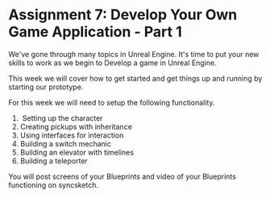 # Assignment 7: Develop Your Own Game Application - Part 1

<p>We've gone through many topics in Unreal Engine. It's time to put your new skills to work as we begin to Develop a game in Unreal Engine.&nbsp;</p>
<p>This week we will cover how to get started and get things up and running by starting our prototype.</p>
<p>For this week we will need to setup the following functionality.&nbsp;</p>
<ol>
<li class="markup-eYLPri messageContent-2t3eCI">&nbsp;Setting up the character</li>
<li class="markup-eYLPri messageContent-2t3eCI">Creating pickups with inheritance</li>
<li class="markup-eYLPri messageContent-2t3eCI">Using interfaces for interaction</li>
<li class="markup-eYLPri messageContent-2t3eCI">Building a switch mechanic</li>
<li class="markup-eYLPri messageContent-2t3eCI">Building an elevator with timelines</li>
<li class="markup-eYLPri messageContent-2t3eCI">Building a teleporter</li>
</ol>
<p>You will post screens of your Blueprints and video of your Blueprints functioning on syncsketch.&nbsp;</p>